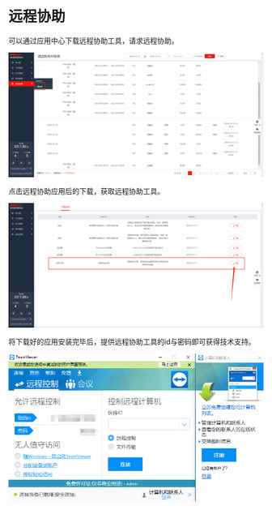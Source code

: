 # 远程协助

可以通过应用中心下载远程协助工具，请求远程协助。

![&#x901A;&#x8FC7;&#x4E0B;&#x8F7D;&#x5E94;&#x7528;&#xFF0C;&#x8FDB;&#x5165;&#x5E94;&#x7528;&#x4E0B;&#x8F7D;&#x9875;&#x9762;](../../.gitbook/assets/image%20%2815%29.png)

  
点击远程协助应用后的下载，获取远程协助工具。

![&#x70B9;&#x51FB;&#x4E0B;&#x8F7D;](../../.gitbook/assets/image%20%28328%29.png)

  
将下载好的应用安装完毕后，提供远程协助工具的id与密码即可获得技术支持。

![&#x63D0;&#x4F9B;&#x8FDC;&#x7A0B;&#x7684;ID&#x548C;&#x5BC6;&#x7801;](../../.gitbook/assets/image%20%28301%29.png)

